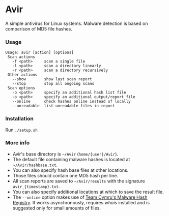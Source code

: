 # Avir

A simple antivirus for Linux systems. 
Malware detection is based on comparison of MD5 file hashes.

### Usage

```
Usage: avir [action] [options]
 Scan actions
   -f <path>     scan a single file
   -l <path>     scan a directory linearly
   -r <path>     scan a directory recursively
 Other actions
   --show        show last scan report
   --stop        stop all ongoing scans
 Scan options
   -b <path>     specify an additional hash list file
   -o <path>     specify an additional output/report file
   --online      check hashes online instead of locally
   --unreadable  list unreadable files in report
```

### Installation

Run `./setup.sh`

### More info

- Avir's base directory is `~/Avir` (`home/{user}/Avir`).
- The default file containing malware hashes is located at `~/Avir/hashbase.txt`.
- You can also specify hash base files at other locations.
- Those files should contain one MD5 hash per line.
- All scan reports are saved to `~/Avir/results` with the signature `avir_{timestamp}.txt`.
- You can also specify additional locations at which to save the result file.
- The `--online` option makes use of
  [Team Cymru's Malware Hash Registry](https://team-cymru.com/community-services/mhr/).
  It works asynchronously, requires *whois* installed and is suggested only for small amounts of files.